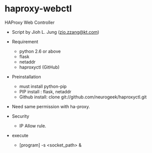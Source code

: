 haproxy-webctl
==============

HAProxy Web Controller

 - Script by Jioh L. Jung (zio.zzang@kt.com)

* Requirement
  - python 2.6 or above
  - flask
  - netaddr
  - haproxyctl (GitHub)

* Preinstallation
  - must install python-pip
  - PIP install : flask, netaddr
  - Github install: clone git://github.com/neurogeek/haproxyctl.git

* Need same permission with ha-proxy.

* Security
  - IP Allow rule.

* execute
  - [program] -s <socket_path> &

